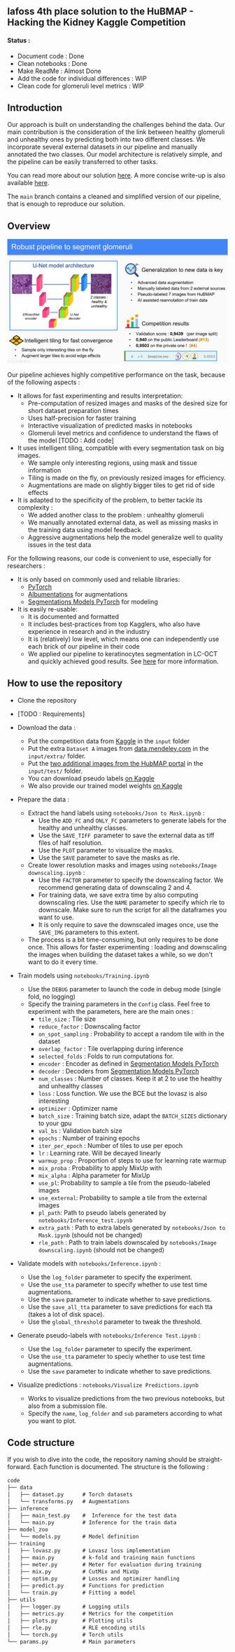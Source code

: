## lafoss 4th place solution to the HuBMAP - Hacking the Kidney Kaggle Competition

#### Status :
- Document code : Done
- Clean notebooks : Done
- Make ReadMe : Almost Done
- Add the code for individual differences : WIP
- Clean code for glomeruli level metrics : WIP


## Introduction

Our approach is built on understanding the challenges behind the data. Our main contribution is the consideration of the link between healthy glomeruli and unhealthy ones by predicting both into two different classes. We incorporate several external datasets in our pipeline and manually annotated the two classes.
Our model architecture is relatively simple, and the pipeline can be easily transferred to other tasks.

You can read more about our solution [here](https://www.kaggle.com/theoviel/hubmap-final-methodology-submission/). A more concise write-up is also available [here](https://www.kaggle.com/c/hubmap-kidney-segmentation/discussion/238024).

The `main` branch contains a cleaned and simplified version of our pipeline, that is enough to reproduce our solution.


## Overview

![](overview.png)

Our pipeline achieves highly competitive performance on the task, because of the following aspects :
- It allows for fast experimenting and results interpretation:
  - Pre-computation of resized images and masks of the desired size for short dataset preparation times
  - Uses half-precision for faster training
  - Interactive visualization of predicted masks in notebooks
  - Glomeruli level metrics and confidence to understand the flaws of the model [TODO : Add code]
- It uses intelligent tiling, compatible with every segmentation task on big images.
  - We sample only interesting regions, using mask and tissue information
  - Tiling is made on the fly, on previously resized images for efficiency.
  - Augmentations are made on slightly bigger tiles to get rid of side effects
- It is adapted to the specificity of the problem, to better tackle its complexity :
  - We added another class to the problem : unhealthy glomeruli
  - We manually annotated external data, as well as missing masks in the training data using model feedback.
  - Aggressive augmentations help the model generalize well to quality issues in the test data


For the following reasons, our code is convenient to use, especially for researchers :
- It is only based on commonly used and reliable libraries:
  - [PyTorch](https://pytorch.org/)
  - [Albumentations](https://albumentations.ai/) for augmentations
  - [Segmentations Models PyTorch](https://github.com/qubvel/segmentation_models.pytorch) for modeling
- It is easily re-usable:
  - It is documented and formatted 
  - It includes best-practices from top Kagglers, who also have experience in research and in the industry
  - It is (relatively) low level, which means one can independently use each brick of our pipeline in their code
  - We applied our pipeline to keratinocytes segmentation in LC-OCT and quickly achieved good results. See [here](https://www.kaggle.com/theoviel/hubmap-final-methodology-submission/) for more information.


## How to use the repository

- Clone the repository
- [TODO : Requirements]

- Download the data :
  - Put the competition data from [Kaggle](https://www.kaggle.com/c/hubmap-kidney-segmentation/data) in the `input` folder
  - Put the extra `Dataset A` images from [data.mendeley.com](https://data.mendeley.com/datasets/k7nvtgn2x6/3) in the `input/extra/` folder.
  - Put the [two additional images from the HubMAP portal](https://www.kaggle.com/iafoss/hubmap-ex) in the `input/test/` folder.
  - You can download pseudo labels [on Kaggle](https://www.kaggle.com/theoviel/hubmap-pl/)
  - We also provide our trained model weights [on Kaggle](https://www.kaggle.com/theoviel/hubmap-cp/)

- Prepare the data :
  - Extract the hand labels using `notebooks/Json to Mask.ipynb` :
    - Use the `ADD_FC` and `ONLY_FC` parameters to generate labels for the healthy and unhealthy classes.
    - Use the `SAVE_TIFF `parameter to save the external data as tiff files of half resolution.
    - Use the `PLOT` parameter to visualize the masks.
    - Use the `SAVE` parameter to save the masks as rle.
  - Create lower resolution masks and images using `notebooks/Image downscaling.ipynb` :
    - Use the `FACTOR` parameter to specify the downscaling factor. We recommend generating data of downscaling 2 and 4.
    - For training data, we save extra time by also computing downscaling rles. Use the `NAME` parameter to specify which rle to downscale. Make sure to run the script for all the dataframes you want to use.
    - It is only require to save the downscaled images once, use the `SAVE_IMG` parameters to this extent.
  - The process is a bit time-consuming, but only requires to be done once. This allows for faster experimenting : loading and downscaling the images when building the dataset takes a while, so we don't want to do it every time. 

- Train models using `notebooks/Training.ipynb`
  - Use the `DEBUG` parameter to launch the code in debug mode (single fold, no logging)
  - Specify the training parameters in the `Config` class. Feel free to experiment with the parameters, here are the main ones :
    - `tile_size` : Tile size
    - `reduce_factor` : Downscaling factor
    - `on_spot_sampling` : Probability to accept a random tile with in the dataset
    - `overlap_factor` : Tile overlapping during inference
    - `selected_folds` : Folds to run computations for.
    - `encoder` : Encoder as defined in [Segmentation Models PyTorch](https://github.com/qubvel/segmentation_models.pytorch)
    - `decoder` : Decoders from [Segmentation Models PyTorch](https://github.com/qubvel/segmentation_models.pytorch)
    - `num_classes` : Number of classes. Keep it at 2 to use the healthy and unhealthy classes
    - `loss` : Loss function. We use the BCE but the lovasz is also interesting
    - `optimizer` : Optimizer name
    - `batch_size` : Training batch size, adapt the `BATCH_SIZES` dictionary to your gpu
    - `val_bs` : Validation batch size
    - `epochs` : Number of training epochs
    - `iter_per_epoch` : Number of tiles to use per epoch
    - `lr` : Learning rate. Will be decayed linearly
    - `warmup_prop` : Proportion of steps to use for learning rate warmup
    - `mix_proba` : Probability to apply MixUp with
    - `mix_alpha` : Alpha parameter for MixUp
    - `use_pl`: Probability to sample a tile from the pseudo-labeled images
    - `use_external`: Probability to sample a tile from the external images
    - `pl_path`: Path to pseudo labels generated by `notebooks/Inference_test.ipynb`
    - `extra_path` : Path to extra labels generated by `notebooks/Json to Mask.ipynb` (should not be changed)
    - `rle_path` : Path to train labels downscaled by `notebooks/Image downscaling.ipynb`  (should not be changed)

- Validate models with `notebooks/Inference.ipynb` :
  - Use the `log_folder` parameter to specify the experiment.
  - Use the `use_tta` parameter to specify whether to use test time augmentations.
  - Use the `save` parameter to indicate whether to save predictions.
  - Use the `save_all_tta` parameter to save predictions for each tta (takes a lot of disk space).
  - Use the `global_threshold` parameter to tweak the threshold.

- Generate pseudo-labels  with `notebooks/Inference Test.ipynb` :
  - Use the `log_folder` parameter to specify the experiment.
  - Use the `use_tta` parameter to speciy whether to use test time augmentations.
  - Use the `save` parameter to indicate whether to save predictions.

- Visualize predictions : `notebooks/Visualize Predictions.ipynb`
  - Works to visualize predictions from the two previous notebooks, but also from a submission file.
  - Specify the `name`, `log_folder` and `sub` parameters according to what you want to plot.


## Code structure

If you wish to dive into the code, the repository naming should be straight-forward. Each function is documented.
The structure is the following :

```
code
├── data
│   ├── dataset.py      # Torch datasets
│   └── transforms.py   # Augmentations
├── inference 
│   ├── main_test.py    #  Inference for the test data
│   └── main.py         # Inference for the train data
├── model_zoo 
│   └── models.py       # Model definition
├── training 
│   ├── lovasz.py       # Lovasz loss implementation
│   ├── main.py         # k-fold and training main functions
│   ├── meter.py        # Meter for evaluation during training
│   ├── mix.py          # CutMix and MixUp
│   ├── optim.py        # Losses and optimizer handling
│   ├── predict.py      # Functions for prediction
│   └── train.py        # Fitting a model
├── utils 
│   ├── logger.py       # Logging utils
│   ├── metrics.py      # Metrics for the competition
│   ├── plots.py        # Plotting utils
│   ├── rle.py          # RLE encoding utils
│   └── torch.py        # Torch utils
└── params.py           # Main parameters
``` 
